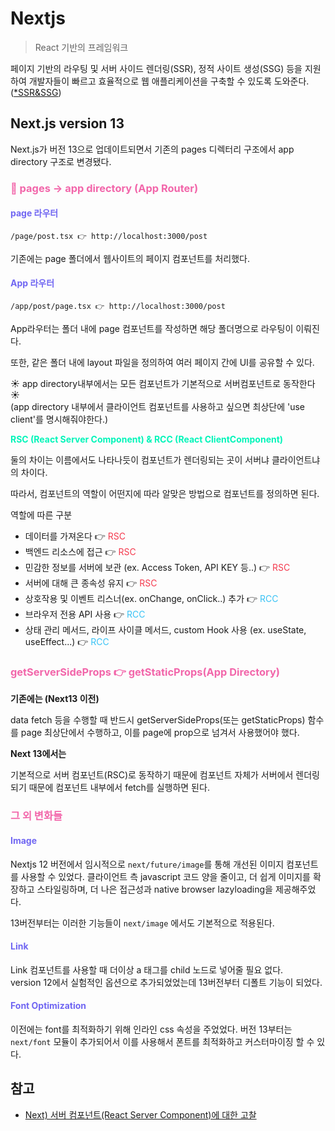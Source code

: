 # Nextjs

> React 기반의 프레임워크

<span style="color:#E6574C"></span>

페이지 기반의 라우팅 및 서버 사이드 렌더링(SSR), 정적 사이트 생성(SSG) 등을 지원하여 개발자들이 빠르고 효율적으로 웹 애플리케이션을 구축할 수 있도록 도와준다.
([\*SSR&SSG](SSR&SSG.md))

## Next.js version 13

Next.js가 버전 13으로 업데이트되면서 기존의 pages 디렉터리 구조에서 app directory 구조로 변경됐다.

### <span style="color:#F266AA">🌟 pages -> app directory (App Router)</span>

#### <span style="color:#7066F2">page 라우터</span>

```
/page/post.tsx 👉 http://localhost:3000/post
```

기존에는 page 폴더에서 웹사이트의 페이지 컴포넌트를 처리했다.

#### <span style="color:#7066F2">App 라우터</span>

```
/app/post/page.tsx 👉 http://localhost:3000/post
```

App라우터는 폴더 내에 page 컴포넌트를 작성하면 해당 폴더명으로 라우팅이 이뤄진다.

또한, 같은 폴더 내에 layout 파일을 정의하여 여러 페이지 간에 UI를 공유할 수 있다. <br />

☀️ app directory내부에서는 모든 컴포넌트가 기본적으로 서버컴포넌트로 동작한다 ☀️
<br />
(app directory 내부에서 클라이언트 컴포넌트를 사용하고 싶으면 최상단에 'use client'를 명시해줘야한다.)

<span style="color:#00F5B9">**RSC (React Server Component) & RCC (React ClientComponent)**</span>

둘의 차이는 이름에서도 나타나듯이 컴포넌트가 렌더링되는 곳이 서버냐 클라이언트냐의 차이다.

따라서, 컴포넌트의 역할이 어떤지에 따라 알맞은 방법으로 컴포넌트를 정의하면 된다.

역할에 따른 구분

- 데이터를 가져온다 👉 <span style="color:#F4394D">RSC</span>
- 백엔드 리소스에 접근 👉 <span style="color:#F4394D">RSC</span>
- 민감한 정보를 서버에 보관 (ex. Access Token, API KEY 등..) 👉 <span style="color:#F4394D">RSC</span>
- 서버에 대해 큰 종속성 유지 👉 <span style="color:#F4394D">RSC</span>
- 상호작용 및 이벤트 리스너(ex. onChange, onClick..) 추가 👉 <span style="color:#38C2F5">RCC</span>
- 브라우저 전용 API 사용 👉 <span style="color:#38C2F5">RCC</span>
- 상태 관리 메서드, 라이프 사이클 메서드, custom Hook 사용 (ex. useState, useEffect...) 👉 <span style="color:#38C2F5">RCC</span>

### <span style="color:#F266AA">getServerSideProps 👉 getStaticProps(App Directory)</span>

**기존에는 (Next13 이전)**

data fetch 등을 수행할 때 반드시 getServerSideProps(또는 getStaticProps) 함수를 page 최상단에서 수행하고, 이를 page에 prop으로 넘겨서 사용했어야 했다.

**Next 13에서는**

기본적으로 서버 컴포넌트(RSC)로 동작하기 때문에 컴포넌트 자체가 서버에서 렌더링되기 때문에 컴포넌트 내부에서 fetch를 실행하면 된다.

### <span style="color:#F266AA">그 외 변화들</span>

#### <span style="color:#7066F2">Image</span>

Nextjs 12 버전에서 임시적으로 `next/future/image`를 통해 개선된 이미지 컴포넌트를 사용할 수 있었다.
클라이언트 측 javascript 코드 양을 줄이고, 더 쉽게 이미지를 확장하고 스타일링하며, 더 나은 접근성과 native browser lazyloading을 제공해주었다.

13버전부터는 이러한 기능들이 `next/image` 에서도 기본적으로 적용된다.

#### <span style="color:#7066F2">Link</span>

Link 컴포넌트를 사용할 때 더이상 a 태그를 child 노드로 넣어줄 필요 없다. <br />
version 12에서 실험적인 옵션으로 추가되었었는데 13버전부터 디폴트 기능이 되었다.

#### <span style="color:#7066F2">Font Optimization</span>

이전에는 font를 최적화하기 위해 인라인 css 속성을 주었었다.
버전 13부터는 `next/font` 모듈이 추가되어서 이를 사용해서 폰트를 최적화하고 커스터마이징 할 수 있다.

## 참고

- [Next) 서버 컴포넌트(React Server Component)에 대한 고찰](https://velog.io/@2ast/React-%EC%84%9C%EB%B2%84-%EC%BB%B4%ED%8F%AC%EB%84%8C%ED%8A%B8React-Server-Component%EC%97%90-%EB%8C%80%ED%95%9C-%EA%B3%A0%EC%B0%B0#next13%EA%B3%BC-server-component)

